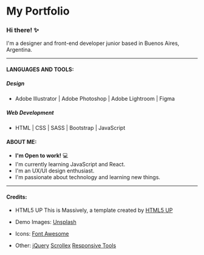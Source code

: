 # My Portfolio

### Hi there! ✨
I'm a designer and front-end developer junior based in Buenos Aires, Argentina.

___

#### LANGUAGES AND TOOLS:

##### Design

- Adobe Illustrator | Adobe Photoshop | Adobe Lightroom | Figma

##### Web Development

- HTML | CSS | SASS | Bootstrap | JavaScript

#### ABOUT ME: 
- **I'm Open to work!** 💻
- I'm currently learning JavaScript and React.
- I'm an UX/UI design enthusiast.
- I'm passionate about technology and learning new things.

___

#### Credits:

- HTML5 UP 
        This is Massively, a template created by [HTML5 UP](html5up.net)

- Demo Images:
        [Unsplash](https://unsplash.com/)

- Icons:
	    [Font Awesome](fontawesome.io)

- Other:
	    [jQuery](jquery.com)
	    [Scrollex](github.com/ajlkn/jquery.scrollex)
	    [Responsive Tools](github.com/ajlkn/responsive-tools)
